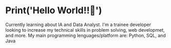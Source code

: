 
# Print('Hello World!!👋')
Currently learning about IA and Data Analyst. I'm a trainee developer looking to increase my technical skills in problem solving, web developmet, and more. My main programming lenguages/platform are: 
Python, SQL, and Java
